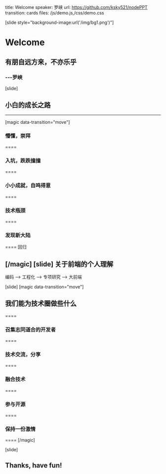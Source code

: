 title: Welcome
speaker: 罗峡
url: https://github.com/ksky521/nodePPT
transition: cards
files: /js/demo.js,/css/demo.css

[slide style="background-image:url('/img/bg1.png')"]
# Welcome
## 有朋自远方来，不亦乐乎
### ---罗峡

[slide]

## 小白的成长之路
----
[magic data-transition="move"]
### 懵懂，崇拜
====
### 入坑，跌跌撞撞 
====
### 小小成就，自鸣得意
====
### 技术瓶颈
====
### 发现新大陆
====
回归

[/magic]
[slide]
关于前端的个人理解
----
编码 --> 工程化 --> 专项研究 --> 大前端

[slide]
[magic data-transition="move"]
## 我们能为技术圈做些什么
====
### 召集志同道合的开发者
====
### 技术交流，分享
====
### 融合技术
====
### 参与开源
====
### 保持一份激情
====
[/magic]

[slide]
## Thanks, have fun!

